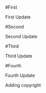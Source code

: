 #First

First Update


#Second

Second Update

#Third

Third Update

#Fourth

Fourth Update

Adding copyright